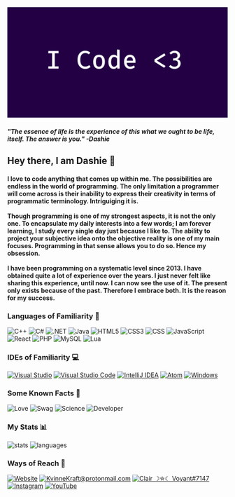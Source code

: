 
<img src="img/banner.png" />

<h4>
    <b>
        <i>
        "The essence of life is the experience of this what we ought to be life, itself. The answer is you." -Dashie
        </i>
    </b>
</h4>
<h2>
    <b> 
        Hey there, I am Dashie 👋
    </b>
</h2>
<h4>
    I love to code anything that comes up within me. The possibilities are endless in the world of programming. The only limitation a programmer will come across is their inability to express their creativity in terms of programmatic terminology. Intriguiging it is. 
    </br></br>
    Though programming is one of my strongest aspects, it is not the only one. To encapsulate my daily interests into a few words; I am forever learning, I study every single day just because I like to. The ability to project your subjective idea onto the objective reality is one of my main focuses. Programming in that sense allows you to do so. Hence my obsession. 
    </br></br>
    I have been programming on a systematic level since 2013. I have obtained quite a lot of experience over the years. I just never felt like sharing this experience, until now. I can now see the use of it. The present only exists because of the past. Therefore I embrace both. It is the reason for my success.
</h4>
<h3>
    <b>
        Languages of Familiarity 🍄
    </b>
</h3>

<a>

![C++](https://img.shields.io/badge/c++-%2300599C.svg?style=for-the-badge&logo=c%2B%2B&logoColor=white)
![C#](https://img.shields.io/badge/c%23-%23239120.svg?style=for-the-badge&logo=c-sharp&logoColor=white)
![.NET](https://img.shields.io/badge/.NET-5C2D91?style=for-the-badge&logo=.net&logoColor=white)
![Java](https://img.shields.io/badge/java-%23ED8B00.svg?style=for-the-badge&logo=java&logoColor=white)
![HTML5](https://img.shields.io/badge/html5-%23E34F26.svg?style=for-the-badge&logo=html5&logoColor=white)
![CSS3](https://img.shields.io/badge/CSS3-1572B6?style=for-the-badge&logo=css3&logoColor=white)
![CSS](https://img.shields.io/badge/CSS-239120?&style=for-the-badge&logo=css3&logoColor=white)
![JavaScript](https://img.shields.io/badge/javascript-%23323330.svg?style=for-the-badge&logo=javascript&logoColor=%23F7DF1E)
![React](https://img.shields.io/badge/React-20232A?style=for-the-badge&logo=react&logoColor=61DAFB)
![PHP](https://img.shields.io/badge/php-%23777BB4.svg?style=for-the-badge&logo=php&logoColor=white)
![MySQL](https://img.shields.io/badge/mysql-%2300f.svg?style=for-the-badge&logo=mysql&logoColor=white)
![Lua](https://img.shields.io/badge/lua-%232C2D72.svg?style=for-the-badge&logo=lua&logoColor=white)

</a>

<h3>
    <b>
        IDEs of Familiarity 💻
    </b>
</h3>

[![Visual Studio](https://img.shields.io/badge/Visual%20Studio-5C2D91.svg?style=for-the-badge&logo=visual-studio&logoColor=white)](#ides)
[![Visual Studio Code](https://img.shields.io/badge/Visual%20Studio%20Code-0078d7.svg?style=for-the-badge&logo=visual-studio-code&logoColor=white)](#ides)
[![IntelliJ IDEA](https://img.shields.io/badge/IntelliJIDEA-000000.svg?style=for-the-badge&logo=intellij-idea&logoColor=white)](#ides)
[![Atom](https://img.shields.io/badge/Atom-%2366595C.svg?style=for-the-badge&logo=atom&logoColor=white)](#ides)
[![Windows](https://img.shields.io/badge/Windows-0078D6?style=for-the-badge&logo=windows&logoColor=white)](#ides)

<h3>
    <b>
        Some Known Facts 💞
    </b>
</h3>

![Love](http://ForTheBadge.com/images/badges/built-with-love.svg)
![Swag](http://ForTheBadge.com/images/badges/built-with-swag.svg)
![Science](http://ForTheBadge.com/images/badges/built-with-science.svg)
![Developer](http://ForTheBadge.com/images/badges/built-by-developers.svg)

<h3>
    <b> 
        My Stats 📊 
    </b>
</h3>

![stats](https://github-readme-stats.vercel.app/api?username=VoyantCoder&theme=blue-green)
![languages](https://github-readme-stats.vercel.app/api/top-langs/?username=VoyantCoder&theme=blue-green)

<h3>
    <b> 
        Ways of Reach 📝 
    </b>
</h3>

[![Website](https://img.shields.io/website-up-down-green-red/http/monip.org.svg)](https://pugpawz.com)
[![KvinneKraft@protonmail.com](https://img.shields.io/badge/ProtonMail-8B89CC?style=for-the-badge&logo=protonmail&logoColor=white)](KvinneKraft@protonmail.com)
[![Clair ☽✮☾ Voyant#7147](https://img.shields.io/badge/Discord-7289DA?style=for-the-badge&logo=discord&logoColor=white)](#Clair☽✮☾Voyant#7147)
[![Instagram](https://img.shields.io/badge/Instagram-E4405F?style=for-the-badge&logo=instagram&logoColor=white)](https://instagram.com/lunarilicious)
[![YouTube](https://img.shields.io/badge/YouTube-FF0000?style=for-the-badge&logo=youtube&logoColor=white)](https://www.youtube.com/channel/UCODilr1GUANP7i1TvEkjsAQ)